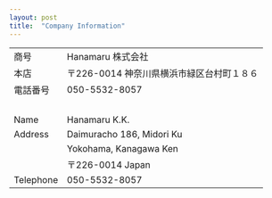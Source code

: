 ```yaml
---
layout: post
title:  "Company Information"
---
```



|         ||
|:-------- |:--|
|商号      |Hanamaru 株式会社|
|本店      |〒226-0014 神奈川県横浜市緑区台村町１８６|
|電話番号   |050-5532-8057|
|&nbsp;|&nbsp;|
|Name     |Hanamaru K.K.|
|Address  |Daimuracho 186, Midori Ku|
|         |Yokohama, Kanagawa Ken|
|         |〒226-0014 Japan|
|Telephone|050-5532-8057|



